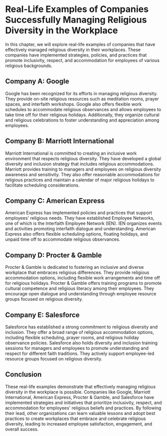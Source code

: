 Real-Life Examples of Companies Successfully Managing Religious Diversity in the Workplace
=====================================================================================================

In this chapter, we will explore real-life examples of companies that have effectively managed religious diversity in their workplaces. These companies have implemented strategies, policies, and practices that promote inclusivity, respect, and accommodation for employees of various religious backgrounds.

Company A: Google
-----------------

Google has been recognized for its efforts in managing religious diversity. They provide on-site religious resources such as meditation rooms, prayer spaces, and interfaith workshops. Google also offers flexible work schedules to accommodate religious observances and allows employees to take time off for their religious holidays. Additionally, they organize cultural and religious celebrations to foster understanding and appreciation among employees.

Company B: Marriott International
---------------------------------

Marriott International is committed to creating an inclusive work environment that respects religious diversity. They have developed a global diversity and inclusion strategy that includes religious accommodations. Marriott provides training to managers and employees on religious diversity awareness and sensitivity. They also offer reasonable accommodations for religious practices and maintain a calendar of major religious holidays to facilitate scheduling considerations.

Company C: American Express
---------------------------

American Express has implemented policies and practices that support employees' religious needs. They have established Employee Networks, one of which is the Interfaith Employee Network (IEN). IEN organizes events and activities promoting interfaith dialogue and understanding. American Express also offers flexible scheduling options, floating holidays, and unpaid time off to accommodate religious observances.

Company D: Procter \& Gamble
----------------------------

Procter \& Gamble is dedicated to fostering an inclusive and diverse workplace that embraces religious differences. They provide religious accommodation options, including flexible work arrangements and time off for religious holidays. Procter \& Gamble offers training programs to promote cultural competence and religious literacy among their employees. They encourage open dialogue and understanding through employee resource groups focused on religious diversity.

Company E: Salesforce
---------------------

Salesforce has established a strong commitment to religious diversity and inclusion. They offer a broad range of religious accommodation options, including flexible scheduling, prayer rooms, and religious holiday observance policies. Salesforce also holds diversity and inclusion training sessions for managers and employees to promote understanding and respect for different faith traditions. They actively support employee-led resource groups focused on religious diversity.

Conclusion
----------

These real-life examples demonstrate that effectively managing religious diversity in the workplace is possible. Companies like Google, Marriott International, American Express, Procter \& Gamble, and Salesforce have implemented strategies and initiatives that prioritize inclusivity, respect, and accommodation for employees' religious beliefs and practices. By following their lead, other organizations can learn valuable lessons and adopt best practices to create workplaces that embrace and celebrate religious diversity, leading to increased employee satisfaction, engagement, and overall success.
